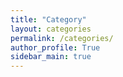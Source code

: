 ```yaml
---
title: "Category"
layout: categories
permalink: /categories/
author_profile: True
sidebar_main: true
---
```

